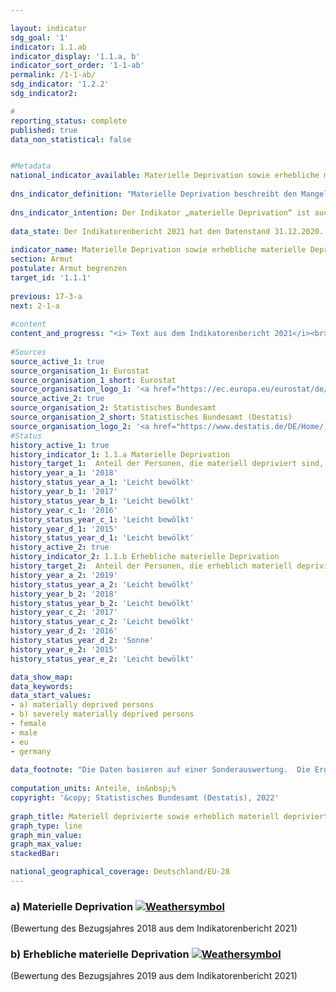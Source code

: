 ```yaml
---

layout: indicator    
sdg_goal: '1'    
indicator: 1.1.ab    
indicator_display: '1.1.a, b'    
indicator_sort_order: '1-1-ab'    
permalink: /1-1-ab/    
sdg_indicator: '1.2.2'    
sdg_indicator2:     

#    
reporting_status: complete    
published: true    
data_non_statistical: false    


#Metadata    
national_indicator_available: Materielle Deprivation sowie erhebliche materielle Deprivation    
    
dns_indicator_definition: "Materielle Deprivation beschreibt den Mangel an bestimmten Gebrauchsgütern und den unfreiwilligen Verzicht auf ausgewählten Konsum aus finanziellen Gründen. Beide Indikatoren geben den Anteil der Personen an der Gesamtbevölkerung an, die als materiell depriviert (1.1.a) bzw. als erheblich materiell depriviert (1.1.b) gelten. Die (erhebliche) materielle Entbehrung trifft für alle Menschen zu, deren Haushalt von neun vorgegebenen Kriterien, welche die finanziellen Einschränkungen des Haushalts widerspiegeln, mindestens drei (erheblich materiell depriviert: mindestens vier) erfüllt."    
    
dns_indicator_intention: Der Indikator „materielle Deprivation“ ist auch Teil der ausführlichen Armuts- und Reichtumsberichterstattung der Bundesregierung. Durch die Identifikation individueller Mangelsituationen soll er zur Abbildung armutsgefährdeter Lebenslagen dienen. Ziel der Bekämpfung „materieller Deprivation“ ist es, dass der Prozentsatz der Personen, die materiell depriviert bzw. erheblich materiell depriviert sind, jeweils unter dem Niveau der Europäischen Union liegt.    
    
data_state: Der Indikatorenbericht 2021 hat den Datenstand 31.12.2020. Die Daten auf der DNS-Online Plattform werden regelmäßig aktualisiert, sodass online aktuellere Daten verfügbar sein können als im Indikatorenbericht 2021 veröffentlicht.    
    
indicator_name: Materielle Deprivation sowie erhebliche materielle Deprivation    
section: Armut    
postulate: Armut begrenzen    
target_id: '1.1.1'    
    
previous: 17-3-a    
next: 2-1-a    
    
#content    
content_and_progress: "<i> Text aus dem Indikatorenbericht 2021</i><br><br>Die Daten stammen aus der europaweit harmonisierten, jährlichen Statistik über Einkommen und Lebensbedingungen (EU-SILC), die in Deutschland vom Statistischen Bundesamt in Zusammenarbeit mit den Statistischen Landesämtern unter dem Namen „Leben in Europa“ durchgeführt wird. Dabei geben jährlich etwa 14&nbsp;000 Privathaushalte in Deutschland auf freiwilliger Basis Auskunft zu Einkommen und Lebensbedingungen.<br><br>Beide Indikatoren stellen den Anteil der Bevölkerung dar, welcher basierend auf der Selbsteinschätzung in mehreren Bereichen einen unfreiwilligen Verzicht oder Mangel aus finanziellen Gründen empfindet. Als Prüfmerkmale wurden Ausgaben für eine Lebensführung ausgewählt, die in Europa als angemessen, wünschenswert oder gar notwendig angesehen wird. Diese neun Kriterien, die zur Beschreibung „materieller Entbehrung“ dienen, sind für alle Länder, in denen EU-SILC durchgeführt wird, einheitlich und ermöglichen somit einen europaweiten Vergleich.<br><br>Die neun Merkmale umfassen im Einzelnen: das Fehlen eines Autos, einer Waschmaschine, eines Farbfernsehgeräts oder eines Telefons im Haushalt (jeweils weil es sich der Haushalt finanziell nicht leisten kann), ein finanzielles Problem zu haben, die Miete nicht zahlen zu können, Hypothek oder Rechnungen für Versorgungsleistungen nicht rechtzeitig bezahlen zu können, die Wohnung nicht angemessen heizen zu können, nicht jeden zweiten Tag Fleisch, Fisch oder eine gleichwertige vegetarische Mahlzeit essen zu können, nicht jährlich eine Woche Urlaub außerhalb der eigenen Wohnung verbringen zu können oder unerwartete Ausgaben in einer bestimmten Höhe (2018: 1&nbsp;050 Euro) aus eigenen finanziellen Mitteln nicht bestreiten zu können.<br><br>Mit der materiellen Deprivation verbunden ist das Problem der sozialen Ausgrenzung, da die Teilnahme am gesellschaftlichen Leben aufgrund fehlender finanzieller Mittel gefährdet ist. Der Indikator „Erhebliche materielle Entbehrung“ ist ebenfalls Teil des Indikators „Armut oder soziale Ausgrenzung“, mit dem eines der fünf Kernziele der Europa 2020-Strategie (Bekämpfung von Armut und sozialer Ausgrenzung) gemessen wird.<br><br>Im Jahr 2018 galten 7,8&nbsp;% der Bevölkerung in Deutschland als materiell depriviert, 3,1&nbsp;% waren von erheblicher materieller Entbehrung betroffen. Die entsprechenden Werte lagen im Jahr 2010 bei 11,1 bzw. 4,5&nbsp;%, in den Folgejahren teilweise auch etwas darüber. So zeichnete sich im Zeitverlauf, ähnlich wie in der gesamten EU, ein leichter Rückgang ab. Die Durchschnittswerte für Personen in der EU sind jedoch jeweils deutlich höher als die Werte für Deutschland. So betrug 2018 der Anteil der materiell deprivierten EU-Bevölkerung nach Schätzung des statistischen Amts der Europäischen Union (Eurostat) 13,1&nbsp;% und war damit um mehr als die Hälfte höher als in Deutschland. Als erheblich materiell depriviert galten 5,9&nbsp;%. Diese Quote ist um 90&nbsp;% höher als der deutsche Vergleichswert."    
    
#Sources    
source_active_1: true                    
source_organisation_1: Eurostat
source_organisation_1_short: Eurostat                
source_organisation_logo_1: '<a href="https://ec.europa.eu/eurostat/de/home"><img src="https://g205sdgs.github.io/sdg-indicators/public/logos/eurostat.png" alt=" Eurostat" title="Klicken Sie hier um zu der Homepage der Organisation zu gelangen" style="border: transparent"/></a>'
source_active_2: true                    
source_organisation_2: Statistisches Bundesamt
source_organisation_2_short: Statistisches Bundesamt (Destatis)                
source_organisation_logo_2: '<a href="https://www.destatis.de/DE/Home/_inhalt.html"><img src="https://g205sdgs.github.io/sdg-indicators/public/logos/destatis.png" alt=" Statistisches Bundesamt (Destatis)" title="Klicken Sie hier um zu der Homepage der Organisation zu gelangen" style="border: transparent"/></a>'    
#Status    
history_active_1: true
history_indicator_1: 1.1.a Materielle Deprivation
history_target_1:  Anteil der Personen, die materiell depriviert sind, bis 2030 deutlich unter EU-28-Wert halten
history_year_a_1: '2018'                            
history_status_year_a_1: 'Leicht bewölkt'
history_year_b_1: '2017'                            
history_status_year_b_1: 'Leicht bewölkt'
history_year_c_1: '2016'                            
history_status_year_c_1: 'Leicht bewölkt'
history_year_d_1: '2015'                            
history_status_year_d_1: 'Leicht bewölkt'
history_active_2: true
history_indicator_2: 1.1.b Erhebliche materielle Deprivation
history_target_2:  Anteil der Personen, die erheblich materiell depriviert sind, bis 2030 deutlich unter EU-28-Wert halten
history_year_a_2: '2019'                            
history_status_year_a_2: 'Leicht bewölkt'
history_year_b_2: '2018'                            
history_status_year_b_2: 'Leicht bewölkt'
history_year_c_2: '2017'                            
history_status_year_c_2: 'Leicht bewölkt'
history_year_d_2: '2016'                            
history_status_year_d_2: 'Sonne'
history_year_e_2: '2015'                            
history_status_year_e_2: 'Leicht bewölkt'    

data_show_map:     
data_keywords:    
data_start_values:     
- a) materially deprived persons
- b) severely materially deprived persons
- female
- male
- eu
- germany
    
data_footnote: "Die Daten basieren auf einer Sonderauswertung.  Die Ergebnisse ab 2020 sind nur eingeschränkt mit den Vorjahren vergleichbar.  EU: Geschätzte Daten. Daten für die EU in der jeweiligen Zusammensetzung im Berichtsjahr (bis 2019 EU-28 ab 2020 EU-27)."    
    
computation_units: Anteile, in&nbsp;%    
copyright: '&copy; Statistisches Bundesamt (Destatis), 2022'
    
graph_title: Materiell deprivierte sowie erheblich materiell deprivierte Personen    
graph_type: line    
graph_min_value:     
graph_max_value:     
stackedBar:     

national_geographical_coverage: Deutschland/EU-28    
---    
```

<div>
  <div class="my-header">
    <h3>a) Materielle Deprivation
      <a href="https://sustainabledevelopment-deutschland.github.io/status/"><img src="https://g205sdgs.github.io/sdg-indicators/public/Wettersymbole/Leicht bewölkt.png" title="Der Indikator ist 'on track', die Entwicklung muss sich allerdings noch verbessern, sonst wird das Ziel nicht erfüllt." alt="Weathersymbol" />
      </a>
    </h3>
  </div>
  <div class="my-header-note">
    <span> (Bewertung des Bezugsjahres 2018 aus dem Indikatorenbericht 2021)</span>
  </div>
</div>
<div>
  <div class="my-header">
    <h3>b) Erhebliche materielle Deprivation
      <a href="https://sustainabledevelopment-deutschland.github.io/status/"><img src="https://g205sdgs.github.io/sdg-indicators/public/Wettersymbole/Leicht bewölkt.png" title="Der Indikator ist 'on track', die Entwicklung muss sich allerdings noch verbessern, sonst wird das Ziel nicht erfüllt." alt="Weathersymbol" />
      </a>
    </h3>
  </div>
  <div class="my-header-note">
    <span> (Bewertung des Bezugsjahres 2019 aus dem Indikatorenbericht 2021)</span>
  </div>
</div>